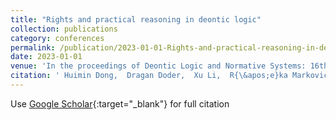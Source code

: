 ```yaml
---
title: "Rights and practical reasoning in deontic logic"
collection: publications
category: conferences
permalink: /publication/2023-01-01-Rights-and-practical-reasoning-in-deontic-logic
date: 2023-01-01
venue: 'In the proceedings of Deontic Logic and Normative Systems: 16th International Conference, DEON 2023'
citation: ' Huimin Dong,  Dragan Doder,  Xu Li,  R{\&apos;e}ka Markovich,  Leendert Torre,  Marc Zee, &quot;Rights and practical reasoning in deontic logic.&quot; In the proceedings of Deontic Logic and Normative Systems: 16th International Conference, DEON 2023, 2023.'
---
```

Use [Google Scholar](https://scholar.google.com/scholar?q=Rights+and+practical+reasoning+in+deontic+logic){:target="_blank"} for full citation